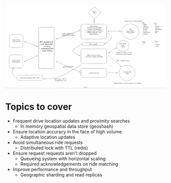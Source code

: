 ![Uber](images/uber.png)

# Topics to cover

- Frequent drive location updates and proximity searches
  - In memory geospatial data store (geoshash)
- Ensure location accuracy in the face of high volume
  - Adaptive location updates
- Avoid simultaneous ride requests
  - Distributed lock with TTL (redis)
- Ensure request requests aren't dropped
  - Queueing system with horizontal scaling
  - Required acknowledgements on ride matching
- Improve performance and throughput
  - Geographic sharding and read replicas
